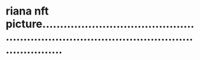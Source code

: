 # riana nft picture................................................................................................................
